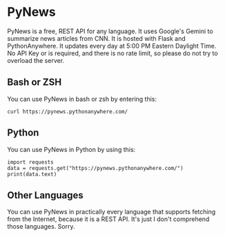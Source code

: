 # PyNews
PyNews is a free, REST API for any language. It uses Google's Gemini to summarize news articles from CNN. It is hosted with Flask and PythonAnywhere. It updates every day at 5:00 PM Eastern Daylight Time. No API Key or is required, and there is no rate limit, so please do not try to overload the server.
## Bash or ZSH
You can use PyNews in bash or zsh by entering this:
```
curl https://pynews.pythonanywhere.com/
```
## Python
You can use PyNews in Python by using this:
```
import requests
data = requests.get("https://pynews.pythonanywhere.com/")
print(data.text)
```
## Other Languages
You can use PyNews in practically every language that supports fetching from the Internet, because it is a REST API. It's just I don't comprehend those languages. Sorry.
